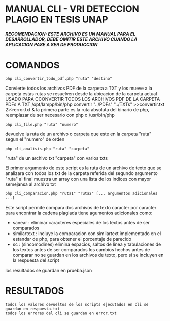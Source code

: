 MANUAL CLI - VRI DETECCION PLAGIO EN TESIS UNAP
===============================================

***RECOMENDACION: ESTE ARCHIVO ES UN MANUAL PARA EL DESARROLLADOR, DEBE OMITIR ESTE ARCHIVO CUANDO LA APLICACION PASE A SER DE PRODUCCION*** 

COMANDOS
========
    php cli_convertir_todo_pdf.php "ruta" "destino"

Convierte todos los archivos PDF de la carpeta <ruta> a TXT y los mueve a la carpeta <destino>
estas rutas se resuelven desde la ubicacion de la carpeta actual
USADO PARA CCONVERTIR TODOS LOS ARCHIVOS PDF DE LA CARPETA PDFs A TXT
/opt/lampp/bin/php convertir "../PDFs" "../TXTs" >>convertir.txt 2>>error.txt &
la primera parte es la ruta absoluta del binario de php, reemplazar de ser necesario con php o /usr/bin/php



    php cli_file.php "ruta" "numero"

devuelve la ruta de un archivo o carpeta que este en la carpeta "ruta" segun el "numero" de orden

    php cli_analisis.php "ruta" "carpeta"

"ruta" de un archivo txt
"carpeta" con varios txts

El primer argumento de este script es la ruta de un archivo de texto que se analizara
con todos los txt de la carpeta referida del segundo argumento "ruta"
al final muestra un array con una lista de los indices con mayor semejansa al archivo txt

    php cli_comparacion.php "ruta1" "ruta2" [... argumentos adicionales ...]

Este script permite compara dos archivos de texto caracter por caracter para encontrar la cadena plagiada
tiene agumentos adicionales como:
 - sanear : eliminar caracteres especiales de los textos antes de ser comparados
 - similartext : incluye la comparacion con similartext implementado en el estandar de php, para obtener el porcentaje de parecido
 - sc : (sincomodines) elimina espacios, saltos de linea y tabulaciones de los textos antes de ser comparados
los cambios hechos antes de comparar no se guardan en los archivos de texto, pero si se incluyen en la respuesta del script

los resultados se guardan en prueba.json

RESULTADOS
==========

    todos los valores devueltos de los scripts ejecutados en cli se guardan en respuesta.txt
    todos los errores del cli se guardan en error.txt